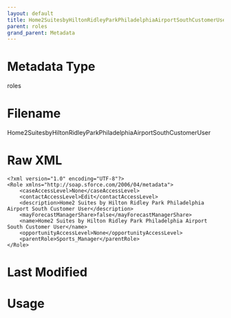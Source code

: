 ```yaml
---
layout: default
title: Home2SuitesbyHiltonRidleyParkPhiladelphiaAirportSouthCustomerUser
parent: roles
grand_parent: Metadata
---
```

# Metadata Type
roles


# Filename 
Home2SuitesbyHiltonRidleyParkPhiladelphiaAirportSouthCustomerUser


# Raw XML
```
<?xml version="1.0" encoding="UTF-8"?>
<Role xmlns="http://soap.sforce.com/2006/04/metadata">
    <caseAccessLevel>None</caseAccessLevel>
    <contactAccessLevel>Edit</contactAccessLevel>
    <description>Home2 Suites by Hilton Ridley Park Philadelphia Airport South Customer User</description>
    <mayForecastManagerShare>false</mayForecastManagerShare>
    <name>Home2 Suites by Hilton Ridley Park Philadelphia Airport South Customer User</name>
    <opportunityAccessLevel>None</opportunityAccessLevel>
    <parentRole>Sports_Manager</parentRole>
</Role>
```


# Last Modified


# Usage
